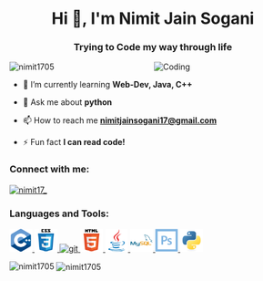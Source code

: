 
<h1 align="center">Hi 👋, I'm Nimit Jain Sogani</h1>
<h3 align="center">Trying to Code my way through life</h3>

<img align="right" alt="Coding" width="250" src="https://i.pinimg.com/originals/a0/cf/bd/a0cfbd1a1f1306158b4b0ce5e47084f3.jpg">

<p align="left"> <img src="https://komarev.com/ghpvc/?username=nimit1705&label=Profile%20views&color=0e75b6&style=flat" alt="nimit1705" /> </p>

- 🌱 I’m currently learning **Web-Dev, Java, C++**

- 💬 Ask me about **python**

- 📫 How to reach me **nimitjainsogani17@gmail.com**

- ⚡ Fun fact **I can read code!**

<h3 align="left">Connect with me:</h3>
<p align="left">
<a href="https://instagram.com/nimit17_" target="blank"><img align="center" src="https://raw.githubusercontent.com/rahuldkjain/github-profile-readme-generator/master/src/images/icons/Social/instagram.svg" alt="nimit17_" height="30" width="40" /></a>
</p>

<h3 align="left">Languages and Tools:</h3>
<p align="left"> <a href="https://www.w3schools.com/cpp/" target="_blank" rel="noreferrer"> <img src="https://raw.githubusercontent.com/devicons/devicon/master/icons/cplusplus/cplusplus-original.svg" alt="cplusplus" width="40" height="40"/> </a> <a href="https://www.w3schools.com/css/" target="_blank" rel="noreferrer"> <img src="https://raw.githubusercontent.com/devicons/devicon/master/icons/css3/css3-original-wordmark.svg" alt="css3" width="40" height="40"/> </a> <a href="https://git-scm.com/" target="_blank" rel="noreferrer"> <img src="https://www.vectorlogo.zone/logos/git-scm/git-scm-icon.svg" alt="git" width="40" height="40"/> </a> <a href="https://www.w3.org/html/" target="_blank" rel="noreferrer"> <img src="https://raw.githubusercontent.com/devicons/devicon/master/icons/html5/html5-original-wordmark.svg" alt="html5" width="40" height="40"/> </a> <a href="https://www.java.com" target="_blank" rel="noreferrer"> <img src="https://raw.githubusercontent.com/devicons/devicon/master/icons/java/java-original.svg" alt="java" width="40" height="40"/> </a> <a href="https://www.mysql.com/" target="_blank" rel="noreferrer"> <img src="https://raw.githubusercontent.com/devicons/devicon/master/icons/mysql/mysql-original-wordmark.svg" alt="mysql" width="40" height="40"/> </a> <a href="https://www.photoshop.com/en" target="_blank" rel="noreferrer"> <img src="https://raw.githubusercontent.com/devicons/devicon/master/icons/photoshop/photoshop-line.svg" alt="photoshop" width="40" height="40"/> </a> <a href="https://www.python.org" target="_blank" rel="noreferrer"> <img src="https://raw.githubusercontent.com/devicons/devicon/master/icons/python/python-original.svg" alt="python" width="40" height="40"/> </a> </p>

<p><img align="left" src="https://github-readme-stats.vercel.app/api/top-langs?username=nimit1705&show_icons=true&locale=en&layout=compact" alt="nimit1705" /></p>

<p>&nbsp;<img align="center" src="https://github-readme-stats.vercel.app/api?username=nimit1705&show_icons=true&locale=en" alt="nimit1705" /></p>
